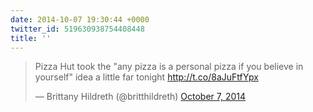 ```yaml
---
date: 2014-10-07 19:30:44 +0000
twitter_id: 519630938754408448
title: ''
---
```


<blockquote class="twitter-tweet"><p lang="en" dir="ltr">Pizza Hut took the &quot;any pizza is a personal pizza if you believe in yourself&quot; idea a little far tonight   <a href="http://t.co/8aJuFtfYpx">http://t.co/8aJuFtfYpx</a></p>&mdash; Brittany Hildreth (@britthildreth) <a href="https://twitter.com/britthildreth/status/519618310581657601?ref_src=twsrc%5Etfw">October 7, 2014</a></blockquote>
<script async src="https://platform.twitter.com/widgets.js" charset="utf-8"></script>
